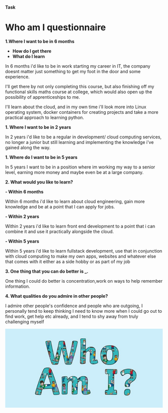 **Task**

# Who am I questionnaire

**1.Where I want to be in 6 months**

- **How do I get there**
- **What do I learn**

In 6 months i'd like to be in work starting my career in IT, the company doesnt matter just something to get my foot in the door and some experience.

I'll get there by not only completing this course, but also finishing off my functional skills maths course at college, which would also open up the possibility of apprenticeships to me.

I'll learn about the cloud, and in my own time i'll look more into Linux operating system, docker containers for creating projects and take a more practical approach to learning python.

**1. Where I want to be in 2 years**

In 2 years i'd like to be a regular in development/ cloud computing services, no longer a junior but still learning and implementing the knowledge i've gained along the way.

**1. Where do I want to be in 5 years**

In 5 years I want to be in a position where im working my way to a senior level, earning more money and maybe even be at a large company.

**2. What would you like to learn?**

**- Within 6 months**

Within 6 months i'd like to learn about cloud engineering, gain more knowledge and be at a point that I can apply for jobs.

**- Within 2 years**

Within 2 years i'd like to learn front end development to a point that i can combine it and use it practically alongside the cloud.

**- Within 5 years**

Within 5 years i'd like to learn fullstack development, use that in conjunction with cloud computing to make my own apps, websites and whatever else that comes with it either as a side hobby or as part of my job

**3. One thing that you can do better is **\_**.**

One thing I could do better is concentration,work on ways to help remember information.

**4. What qualities do you admire in other people?**

I admire other people's confidence and people who are outgoing, I personally tend to keep thinking I need to know more when I could go out to find work, get help etc already, and I tend to shy away from truly challenging myself

![whoami](whoami.jpg)
